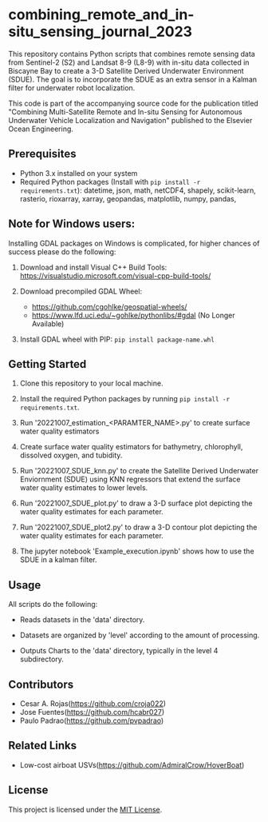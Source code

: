 # combining_remote_and_in-situ_sensing_journal_2023

This repository contains Python scripts that combines remote sensing data from Sentinel-2 (S2) and Landsat 8-9 (L8-9) with in-situ data collected in Biscayne Bay to create a 3-D Satellite Derived Underwater Environment (SDUE). The goal is to incorporate the SDUE as an extra sensor in a Kalman filter for underwater robot localization.

This code is part of the accompanying source code for the publication titled "Combining Multi-Satellite Remote and In-situ Sensing for
Autonomous Underwater Vehicle Localization and Navigation" published to the Elsevier Ocean Engineering.

## Prerequisites

- Python 3.x installed on your system
- Required Python packages (Install with `pip install -r requirements.txt`): datetime, json, math, netCDF4, shapely, scikit-learn, rasterio, rioxarray, xarray, geopandas, matplotlib, numpy, pandas,
  
## Note for Windows users:
Installing GDAL packages on Windows is complicated, for higher chances of success please do the following:

1. Download and install Visual C++ Build Tools: https://visualstudio.microsoft.com/visual-cpp-build-tools/
   
2. Download precompiled GDAL Wheel:
   - https://github.com/cgohlke/geospatial-wheels/
   - https://www.lfd.uci.edu/~gohlke/pythonlibs/#gdal (No Longer Available)
   
3. Install GDAL wheel with PIP: `pip install package-name.whl`


## Getting Started

1. Clone this repository to your local machine.

2. Install the required Python packages by running `pip install -r requirements.txt`.

3. Run '20221007_estimation_<PARAMTER_NAME>.py' to create surface water quality estimators
   
5. Create surface water quality estimators for bathymetry, chlorophyll, dissolved oxygen, and tubidity.

6. Run '20221007_SDUE_knn.py' to create the Satellite Derived Underwater Enviornment (SDUE) using KNN regressors that extend the surface water quality estimates to lower levels.

7. Run '20221007_SDUE_plot.py' to draw a 3-D surface plot depicting the water quality estimates for each parameter.

8. Run '20221007_SDUE_plot2.py' to draw a 3-D contour plot depicting the water quality estimates for each parameter.

9. The jupyter notebook 'Example_execution.ipynb' shows how to use the SDUE in a kalman filter.

## Usage

All scripts do the following:

- Reads datasets in the 'data' directory.

- Datasets are organized by 'level' according to the amount of processing.

- Outputs Charts to the 'data' directory, typically in the level 4 subdirectory.

## Contributors

- Cesar A. Rojas(https://github.com/croja022)
- Jose Fuentes(https://github.com/hcabr027)
- Paulo Padrao(https://github.com/pvpadrao)

## Related Links
- Low-cost airboat USVs(https://github.com/AdmiralCrow/HoverBoat)

## License

This project is licensed under the [MIT License](LICENSE).
